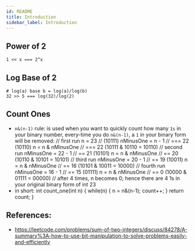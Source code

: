 ```yaml
---
id: README
title: Introduction
sidebar_label: Introduction
---
```


## Power of 2
    1 << x === 2^x


## Log Base of 2
    # log(a) base b = log(a)/log(b)
    32 >> 5 === log(32)/log(2) 


## Count Ones
- `n&(n-1)` rule: is used when you want to quickly count how many `1s` in your binary number, every-time you do `n&(n-1)`, a `1` in your binary form will be removed:
    // first run
    n = 23 // (10111)
    nMinusOne = n - 1 // === 22 (10110)
    n = n & nMinusOne // === 22 (10111 & 10110 = 10110)
    // second run
    nMinusOne = 22 - 1 // == 21 (10101)
    n = n & nMinusOne // == 20 (10110 & 10101 = 10101)
    // third run
    nMinusOne = 20 - 1 // == 19 (10011)
    n = n & nMinusOne // == 16 (10101 & 10011 = 10000)
    // fourth run
    nMinusOne = 16 - 1 // == 15 (01111)
    n = n & nMinusOne // == 0 (10000 & 01111 = 00000)
    // after 4 times, n becomes 0; hence there are 4 1s in your original binary form of int 23
- in short:
    int count_one(int n) {
        while(n) {
            n = n&(n-1);
            count++;
        }
        return count;
    }


## References:
- https://leetcode.com/problems/sum-of-two-integers/discuss/84278/A-summary%3A-how-to-use-bit-manipulation-to-solve-problems-easily-and-efficiently

